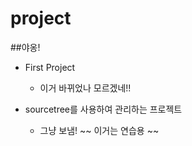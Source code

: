 # project
##야옹!
* First Project
  + 이거 바뀌었나 모르겠네!!

* sourcetree를 사용하여 관리하는 프로젝트
  + 그냥 보냄!
~~ 이거는 연습용 ~~
